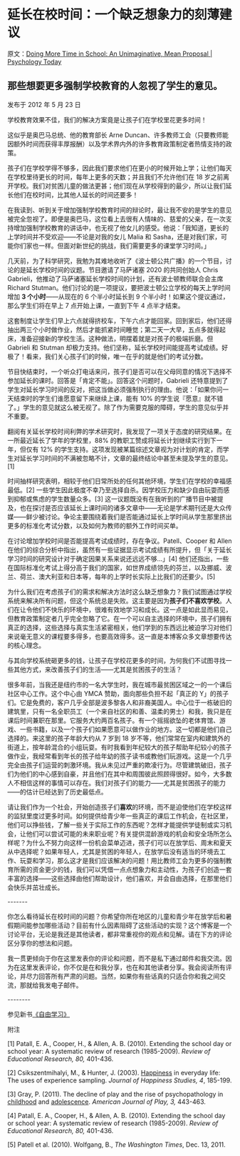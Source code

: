 # 延长在校时间：一个缺乏想象力的刻薄建议

原文：[Doing More Time in School: An Unimaginative, Mean Proposal | Psychology Today](https://www.psychologytoday.com/us/blog/freedom-learn/201205/doing-more-time-in-school-unimaginative-mean-proposal)

## 那些想要更多强制学校教育的人忽视了学生的意见。

发布于 2012 年 5 月 23 日

学校教育效果不佳，我们的解决方案竟是让孩子们在学校里花更多时间！

这似乎是奥巴马总统、他的教育部长 Arne Duncan、许多教师工会（只要教师能因额外时间而获得丰厚报酬）以及学术界内外的许多教育政策制定者热情支持的政策。

孩子们在学校学得不够多，因此我们要求他们在更小的时候开始上学；让他们每天在学校里待更长的时间，每年上更多的天数；并且我们不允许他们在 18 岁之前离开学校。我们对贫困儿童的做法更甚；他们现在从学校得到的最少，所以让我们延长他们在校时间，比其他人延长的时间还要多！

在我读到、听到关于增加强制学校教育时间的辩论时，最让我不安的是学生的意见被完全忽视了。即便是奥巴马，这位看上去很有人情味的、慈爱的父亲，在一次支持增加强制学校教育的讲话中，也无视了他女儿的感受。他说：「我知道，更长的上学时间并不受欢迎——不论是对我的女儿 Malia 和 Sasha，还是对我们家，可能你们家也一样。但面对新世纪的挑战，我们需要更多的课堂学习时间。」

几天前，为了科学研究，我勉为其难地收听了《波士顿公共广播》的一个节目，讨论的是延长学校时间的议题。节目邀请了马萨诸塞 2020 的共同创始人 Chris Gabrieli，他推动了马萨诸塞延长学校时间的计划，还有波士顿教师联合会主席 Richard Stutman。他们讨论的是一项提议，要把波士顿公立学校的每天上学时间增加 **3 个小时**——从现在的 6 个半小时延长到 9 个半小时！如果这个提议通过，那么学生们将在早上 7 点开始上课，一直到下午 4 点半才结束。

这套制度让学生们早上六点就得挤校车，下午六点才能回家。回到家后，他们还得抽出两三个小时做作业，然后才能抓紧时间睡觉；第二天一大早，五点多就得起床，准备迎接新的学校生活。这种做法，明摆着就是对孩子的极端折磨。但 Gabrieli 和 Stutman 却极力支持。他们坚称，延长学校时间能提高考试成绩。好极了！看来，我们关心孩子们的时候，唯一在乎的就是他们的考试分数。

节目快结束时，一个听众打电话来问，孩子们是否可以在父母同意的情况下选择不参加延长的课时。回答是「肯定不能」。回答这个问题时，Gabrieli 还特意提到了学生对延长学习时间的反对，把这当做必须强制执行的理由。他说：「如果你问一天结束时的学生们谁愿意留下来继续上课，能有 10% 的学生说『愿意』就不错了。」学生的意见就这么被无视了。除了作为需要克服的障碍，学生的意见似乎并不重要。

翻阅有关延长学校时间利弊的学术研究时，我发现了一项关于态度的研究结果。在一所最近延长了学年的学校里，88% 的教职工赞成将延长计划继续实行到下一年，但仅有 12% 的学生支持。这项发现被某篇综述文章视为对计划的肯定，而学生对延长学习时间的不满被忽略不计，文章的最终结论中甚至未提及学生的意见。[1]

时间抽样研究表明，相较于他们日常所处的任何其他环境，学生们在学校的幸福感最低。[2] 一些学生因此极度不幸乃至选择自杀。因学校压力和缺少自由玩耍而感到抑郁或焦虑的学生数量众多。[3] 这一议题既没有在我听到的广播节目中被提及，也在探讨是否应该延长上课时间的诸多文章中——无论是学术期刊还是大众传媒——鲜少被讨论。争论主要围绕着我们是否能通过延长上学时间从学生那里挤出更多的标准化考试分数，以及如何为教师的额外工作时间买单。

在讨论增加学校时间是否能提高考试成绩时，存在争议。Patell、Cooper 和 Allen 在他们的综合分析中指出，虽然有一些证据显示考试成绩有所提升，但「关于延长学习时间的研究设计对于确定因果关系来说还远远不够…」[4] 他们还指出，一些在国际标准化考试上得分高于我们的国家，如世界成绩领先的芬兰，以及挪威、波兰、荷兰、澳大利亚和日本等，每年的上学时长实际上比我们的还要少。[5]

为什么我们在考虑孩子们的需求和解决方法时这么缺乏想象力？我们试图通过学校系统来解决所有问题，但这个系统总是失败。这主要是因为**孩子们不喜欢学校**。人们在让令他们不快乐的环境中，很难有效地学习和成长。这一点是如此显而易见，但教育政策制定者几乎完全忽略了它。在一个可以自主选择的环境中，孩子们拥有真正的选择，这些选择与真实生活紧密相关，他们学到的东西远比被迫学习对他们来说毫无意义的课程要多得多，也要高效得多。这一直是本博客众多文章想要传达的核心理念。

与其向学校系统砸更多的钱，让孩子在学校花更多的时间，为何我们不试图寻找一些其他方式，来改善孩子们的生活——尤其是贫困孩子的生活？

很多年前，当我还是纽约市的一名大学生时，我在城市最贫困区域之一的一个课后社区中心工作。这个中心由 YMCA 赞助，面向那些负担不起「真正的 Y」的孩子们。它是免费的，客户几乎全部是波多黎各人和非裔美国人。中心位于一栋破旧的建筑里，只有一名全职员工（一个来自社区的和善、温柔的男士）和我，我只是在课后时间兼职在那里。它服务大约两百名孩子。有一个摇摇欲坠的老体育馆、游戏、一些书籍，以及一个孩子们如果愿意可以做作业的地方。这一切都是他们自己选择的。来这里的孩子年龄大约从 7 岁到 18 岁不等，他们常常在室内和建筑外的街道上，按年龄混合的小组玩耍。有时我看到年纪较大的孩子帮助年纪较小的孩子做作业，我经常看到年长的孩子给年幼的孩子读书或教他们玩游戏。这是一个几乎完全由孩子们运营的刺激环境。我从未见过严重的欺凌行为。尽管建筑破旧，孩子们为他们的中心感到自豪，并且他们在其中和周围彼此照顾得很好。如今，大多数人不相信这样的事情可以存在。我们对孩子们的能力——尤其是贫困孩子的能力——的估计已经达到了历史最低点。

请让我们作为一个社会，开始创造孩子们**喜欢**的环境，而不是迫使他们在学校这样的监狱里度过更多时间。如何提供给青少年一些真正的课后工作机会，在社区里，他们可以挣些钱，了解一些关于实际工作的东西呢？怎样才能提供学徒制或实习机会，让他们可以尝试可能的未来职业呢？有关提供混龄游戏的机会和安全场所怎么样呢？为什么不努力向这样一份机会菜单迈进，孩子们可以在放学后、周末和夏天从中选择呢？如果年轻人，尤其是贫困的年轻人，在放学后没有适当的环境去工作、玩耍和学习，那么这才是我们应该解决的问题！用比教师工会为更多的强制教育所需的资金更少的钱，我们可以凭借一点点想象力和主动性，为孩子们创造一套丰富的选择——这些选择由他们帮助设计，他们喜欢，并会自由选择，在那里他们会快乐并茁壮成长。

\-------

你怎么看待延长在校时间的问题？你希望你所在地区的儿童和青少年在放学后和暑假期间能参加哪些活动？目前有什么因素阻碍了这些活动的实现？这个博客是一个讨论平台，无论是我还是其他读者，都非常重视你的观点和见解。请在下方的评论区分享你的想法和问题。

我一贯更倾向于你在这里发表你的评论和问题，而不是私下通过邮件和我交流。因为在这里发表评论，你不仅是在和我分享，也在和其他读者分享。我会阅读所有评论，并尽力回答所有严肃的问题。当然，如果你有些话真的只适合你和我之间交流，那就给我发电子邮件。

\--------

参见新书[《自由学习》](http://www.freetolearnbook.com/)

附注

[1] Patall, E. A., Cooper, H., & Allen, A. B. (2010). Extending the school day or school year: A systematic review of research (1985-2009). *Review of Educational Research, 80,* 401-436.

[2] Csikszentmihalyi, M., & Hunter, J. (2003). [Happiness](https://www.psychologytoday.com/us/basics/happiness) in everyday life: The uses of experience sampling. *Journal of Happiness Studies, 4*, 185-199.

[3] Gray, P. (2011). The decline of play and the rise of psychopathology in [childhood](https://www.psychologytoday.com/us/basics/child-development) and [adolescence](https://www.psychologytoday.com/us/basics/adolescence). *American Journal of Play, 3,* 443-463.

[4] Patall, E. A., Cooper, H., & Allen, A. B. (2010). Extending the school day or school year: A systematic review of research (1985-2009). *Review of Educational Research, 80,* 401-436.

[5] Patell et al. (2010). Wolfgang, B., *The Washington Times*, Dec. 13, 2011.